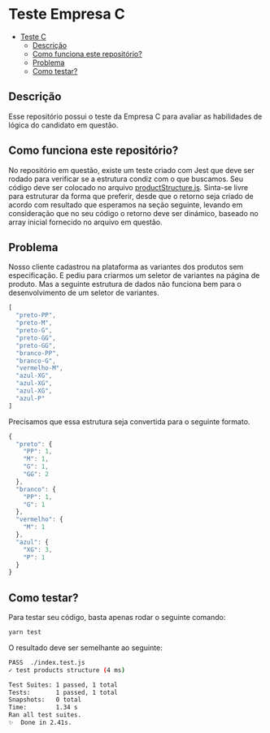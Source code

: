 # Teste Empresa C

- [Teste C](#teste-code)
  - [Descrição](#descrição)
  - [Como funciona este repositório?](#como-funciona-este-repositório)
  - [Problema](#problema)
  - [Como testar?](#como-testar)

## Descrição
Esse repositório possui o teste da Empresa C para avaliar as habilidades de lógica do candidato em questão.

## Como funciona este repositório?
No repositório em questão, existe um teste criado com Jest que deve ser rodado para verificar se a estrutura condiz com o que buscamos. Seu código deve ser colocado no arquivo [productStructure.js](./productStructure.js). Sinta-se livre para estruturar da forma que preferir, desde que o retorno seja criado de acordo com resultado que esperamos na seção seguinte, levando em consideração que no seu código o retorno deve ser dinámico, baseado no array inicial fornecido no arquivo em questão.

## Problema
Nosso cliente cadastrou na plataforma as variantes dos produtos sem especificação. E pediu para criarmos um seletor de variantes na página de produto. Mas a seguinte estrutura de dados não funciona bem para o desenvolvimento de um seletor de variantes.

```javascript
[
  "preto-PP", 
  "preto-M", 
  "preto-G", 
  "preto-GG", 
  "preto-GG", 
  "branco-PP", 
  "branco-G", 
  "vermelho-M", 
  "azul-XG", 
  "azul-XG", 
  "azul-XG", 
  "azul-P"
]
```

Precisamos que essa estrutura seja convertida para o seguinte formato.

```javascript
{ 
  "preto": { 
    "PP": 1, 
    "M": 1, 
    "G": 1, 
    "GG": 2 
  }, 
  "branco": { 
    "PP": 1, 
    "G": 1 
  }, 
  "vermelho": { 
    "M": 1 
  }, 
  "azul": { 
    "XG": 3, 
    "P": 1 
  }
}
```

## Como testar?
Para testar seu código, basta apenas rodar o seguinte comando:
```bash
yarn test
```

O resultado deve ser semelhante ao seguinte:
```bash
PASS  ./index.test.js
✓ test products structure (4 ms)

Test Suites: 1 passed, 1 total
Tests:       1 passed, 1 total
Snapshots:   0 total
Time:        1.34 s
Ran all test suites.
✨  Done in 2.41s.
```
